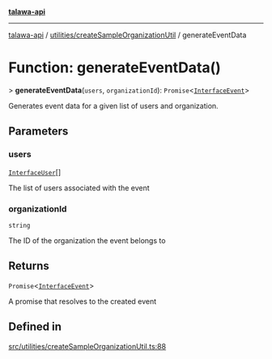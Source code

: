 [**talawa-api**](../../../README.md)

***

[talawa-api](../../../modules.md) / [utilities/createSampleOrganizationUtil](../README.md) / generateEventData

# Function: generateEventData()

\> **generateEventData**(`users`, `organizationId`): `Promise`\<[`InterfaceEvent`](../../../models/Event/interfaces/InterfaceEvent.md)\>

Generates event data for a given list of users and organization.

## Parameters

### users

[`InterfaceUser`](../../../models/User/interfaces/InterfaceUser.md)[]

The list of users associated with the event

### organizationId

`string`

The ID of the organization the event belongs to

## Returns

`Promise`\<[`InterfaceEvent`](../../../models/Event/interfaces/InterfaceEvent.md)\>

A promise that resolves to the created event

## Defined in

[src/utilities/createSampleOrganizationUtil.ts:88](https://github.com/PalisadoesFoundation/talawa-api/blob/832d310bae30bd8cb45fb1b44f62dd776dccc52f/src/utilities/createSampleOrganizationUtil.ts#L88)
